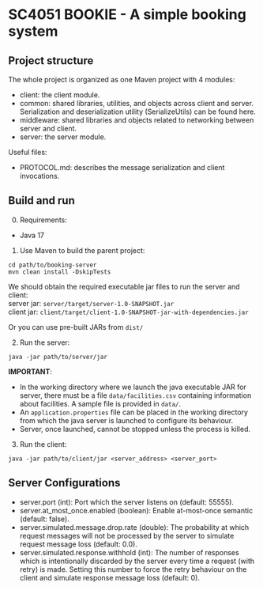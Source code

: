 # SC4051 BOOKIE - A simple booking system

## Project structure
The whole project is organized as one Maven project with 4 modules:
- client: the client module.
- common: shared libraries, utilities, and objects across client and server. Serialization and deserialization utility (SerializeUtils) can be found here.
- middleware: shared libraries and objects related to networking between server and client.
- server: the server module.

Useful files:
- PROTOCOL.md: describes the message serialization and client invocations.

## Build and run

0. Requirements:
- Java 17

1. Use Maven to build the parent project:
```commandline
cd path/to/booking-server
mvn clean install -DskipTests
```
We should obtain the required executable jar files to run the server and client:\
server jar: `server/target/server-1.0-SNAPSHOT.jar`\
client jar: `client/target/client-1.0-SNAPSHOT-jar-with-dependencies.jar`

Or you can use pre-built JARs from `dist/`

2. Run the server:
```commandline
java -jar path/to/server/jar
```
**IMPORTANT**:
- In the working directory where we launch the java executable JAR for server, there must be a file `data/facilities.csv` containing information about facilities. A sample file is provided in `data/`.
- An `application.properties` file can be placed in the working directory from which the java server is launched to configure its behaviour.
- Server, once launched, cannot be stopped unless the process is killed.

3. Run the client:
```commandline
java -jar path/to/client/jar <server_address> <server_port>
```

## Server Configurations
- server.port (int): Port which the server listens on (default: 55555).
- server.at_most_once.enabled (boolean): Enable at-most-once semantic (default: false).
- server.simulated.message.drop.rate (double): The probability at which request messages will not be processed by the server to simulate request message loss (default: 0.0).
- server.simulated.response.withhold (int): The number of responses which is intentionally discarded by the server every time a request (with retry) is made. Setting this number to force the retry behaviour on the client and simulate response message loss (default: 0).
